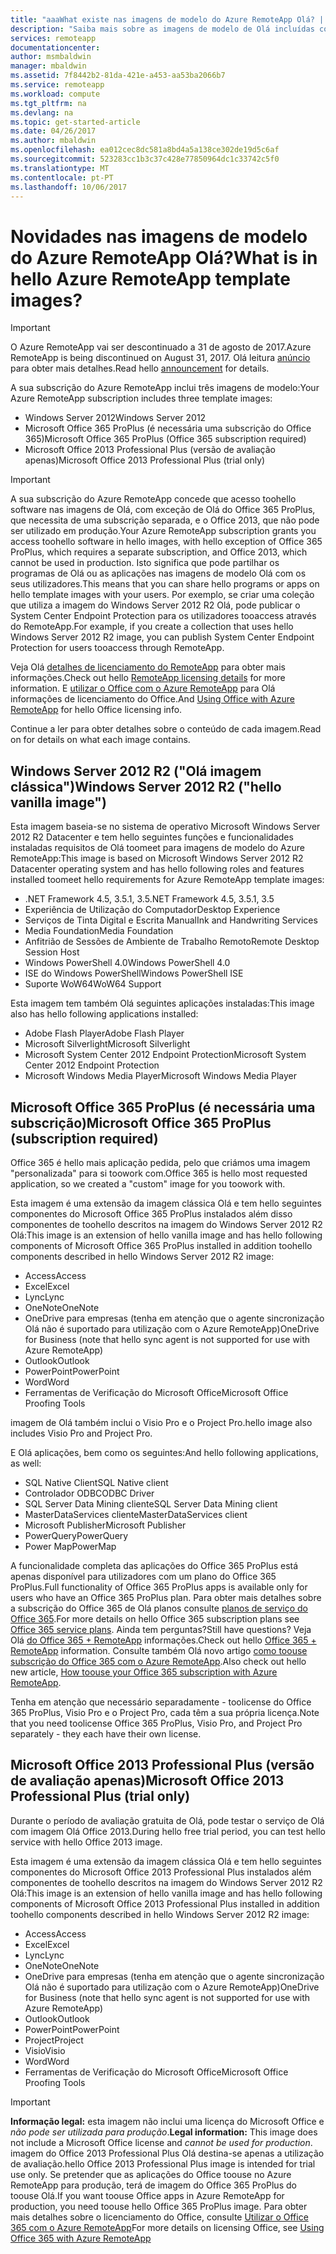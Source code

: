 ```yaml
---
title: "aaaWhat existe nas imagens de modelo do Azure RemoteApp Olá? | Microsoft Docs"
description: "Saiba mais sobre as imagens de modelo de Olá incluídas com o Azure RemoteApp."
services: remoteapp
documentationcenter: 
author: msmbaldwin
manager: mbaldwin
ms.assetid: 7f8442b2-81da-421e-a453-aa53ba2066b7
ms.service: remoteapp
ms.workload: compute
ms.tgt_pltfrm: na
ms.devlang: na
ms.topic: get-started-article
ms.date: 04/26/2017
ms.author: mbaldwin
ms.openlocfilehash: ea012cec8dc581a8bd4a5a138ce302de19d5c6af
ms.sourcegitcommit: 523283cc1b3c37c428e77850964dc1c33742c5f0
ms.translationtype: MT
ms.contentlocale: pt-PT
ms.lasthandoff: 10/06/2017
---
```

# <a name="what-is-in-hello-azure-remoteapp-template-images"></a><span data-ttu-id="b51ef-104">Novidades nas imagens de modelo do Azure RemoteApp Olá?</span><span class="sxs-lookup"><span data-stu-id="b51ef-104">What is in hello Azure RemoteApp template images?</span></span>
> [!IMPORTANT]
> <span data-ttu-id="b51ef-105">O Azure RemoteApp vai ser descontinuado a 31 de agosto de 2017.</span><span class="sxs-lookup"><span data-stu-id="b51ef-105">Azure RemoteApp is being discontinued on August 31, 2017.</span></span> <span data-ttu-id="b51ef-106">Olá leitura [anúncio](https://go.microsoft.com/fwlink/?linkid=821148) para obter mais detalhes.</span><span class="sxs-lookup"><span data-stu-id="b51ef-106">Read hello [announcement](https://go.microsoft.com/fwlink/?linkid=821148) for details.</span></span>
> 
> 

<span data-ttu-id="b51ef-107">A sua subscrição do Azure RemoteApp inclui três imagens de modelo:</span><span class="sxs-lookup"><span data-stu-id="b51ef-107">Your Azure RemoteApp subscription includes three template images:</span></span>

* <span data-ttu-id="b51ef-108">Windows Server 2012</span><span class="sxs-lookup"><span data-stu-id="b51ef-108">Windows Server 2012</span></span>
* <span data-ttu-id="b51ef-109">Microsoft Office 365 ProPlus (é necessária uma subscrição do Office 365)</span><span class="sxs-lookup"><span data-stu-id="b51ef-109">Microsoft Office 365 ProPlus (Office 365 subscription required)</span></span>
* <span data-ttu-id="b51ef-110">Microsoft Office 2013 Professional Plus (versão de avaliação apenas)</span><span class="sxs-lookup"><span data-stu-id="b51ef-110">Microsoft Office 2013 Professional Plus (trial only)</span></span>

> [!IMPORTANT]
> <span data-ttu-id="b51ef-111">A sua subscrição do Azure RemoteApp concede que acesso toohello software nas imagens de Olá, com exceção de Olá do Office 365 ProPlus, que necessita de uma subscrição separada, e o Office 2013, que não pode ser utilizado em produção.</span><span class="sxs-lookup"><span data-stu-id="b51ef-111">Your Azure RemoteApp subscription grants you access toohello software in hello images, with hello exception of Office 365 ProPlus, which requires a separate subscription, and Office 2013, which cannot be used in production.</span></span> <span data-ttu-id="b51ef-112">Isto significa que pode partilhar os programas de Olá ou as aplicações nas imagens de modelo Olá com os seus utilizadores.</span><span class="sxs-lookup"><span data-stu-id="b51ef-112">This means that you can share hello programs or apps on hello template images with your users.</span></span> <span data-ttu-id="b51ef-113">Por exemplo, se criar uma coleção que utiliza a imagem do Windows Server 2012 R2 Olá, pode publicar o System Center Endpoint Protection para os utilizadores tooaccess através do RemoteApp.</span><span class="sxs-lookup"><span data-stu-id="b51ef-113">For example, if you create a collection that uses hello Windows Server 2012 R2 image, you can publish System Center Endpoint Protection for users tooaccess through RemoteApp.</span></span>
> 
> <span data-ttu-id="b51ef-114">Veja Olá [detalhes de licenciamento do RemoteApp](remoteapp-licensing.md) para obter mais informações.</span><span class="sxs-lookup"><span data-stu-id="b51ef-114">Check out hello [RemoteApp licensing details](remoteapp-licensing.md) for more information.</span></span> <span data-ttu-id="b51ef-115">E [utilizar o Office com o Azure RemoteApp](remoteapp-o365.md) para Olá informações de licenciamento do Office.</span><span class="sxs-lookup"><span data-stu-id="b51ef-115">And [Using Office with Azure RemoteApp](remoteapp-o365.md) for hello Office licensing info.</span></span>
> 
> 

<span data-ttu-id="b51ef-116">Continue a ler para obter detalhes sobre o conteúdo de cada imagem.</span><span class="sxs-lookup"><span data-stu-id="b51ef-116">Read on for details on what each image contains.</span></span>

## <a name="windows-server-2012-r2--hello-vanilla-image"></a><span data-ttu-id="b51ef-117">Windows Server 2012 R2 ("Olá imagem clássica")</span><span class="sxs-lookup"><span data-stu-id="b51ef-117">Windows Server 2012 R2  ("hello vanilla image")</span></span>
<span data-ttu-id="b51ef-118">Esta imagem baseia-se no sistema de operativo Microsoft Windows Server 2012 R2 Datacenter e tem hello seguintes funções e funcionalidades instaladas requisitos de Olá toomeet para imagens de modelo do Azure RemoteApp:</span><span class="sxs-lookup"><span data-stu-id="b51ef-118">This image is based on Microsoft Windows Server 2012 R2 Datacenter operating system and has hello following roles and features installed toomeet hello requirements for Azure RemoteApp template images:</span></span>

* <span data-ttu-id="b51ef-119">.NET Framework 4.5, 3.5.1, 3.5</span><span class="sxs-lookup"><span data-stu-id="b51ef-119">.NET Framework 4.5, 3.5.1, 3.5</span></span>
* <span data-ttu-id="b51ef-120">Experiência de Utilização do Computador</span><span class="sxs-lookup"><span data-stu-id="b51ef-120">Desktop Experience</span></span>
* <span data-ttu-id="b51ef-121">Serviços de Tinta Digital e Escrita Manual</span><span class="sxs-lookup"><span data-stu-id="b51ef-121">Ink and Handwriting Services</span></span>
* <span data-ttu-id="b51ef-122">Media Foundation</span><span class="sxs-lookup"><span data-stu-id="b51ef-122">Media Foundation</span></span>
* <span data-ttu-id="b51ef-123">Anfitrião de Sessões de Ambiente de Trabalho Remoto</span><span class="sxs-lookup"><span data-stu-id="b51ef-123">Remote Desktop Session Host</span></span>
* <span data-ttu-id="b51ef-124">Windows PowerShell 4.0</span><span class="sxs-lookup"><span data-stu-id="b51ef-124">Windows PowerShell 4.0</span></span>
* <span data-ttu-id="b51ef-125">ISE do Windows PowerShell</span><span class="sxs-lookup"><span data-stu-id="b51ef-125">Windows PowerShell ISE</span></span>
* <span data-ttu-id="b51ef-126">Suporte WoW64</span><span class="sxs-lookup"><span data-stu-id="b51ef-126">WoW64 Support</span></span>

<span data-ttu-id="b51ef-127">Esta imagem tem também Olá seguintes aplicações instaladas:</span><span class="sxs-lookup"><span data-stu-id="b51ef-127">This image also has hello following applications installed:</span></span>

* <span data-ttu-id="b51ef-128">Adobe Flash Player</span><span class="sxs-lookup"><span data-stu-id="b51ef-128">Adobe Flash Player</span></span>
* <span data-ttu-id="b51ef-129">Microsoft Silverlight</span><span class="sxs-lookup"><span data-stu-id="b51ef-129">Microsoft Silverlight</span></span>
* <span data-ttu-id="b51ef-130">Microsoft System Center 2012 Endpoint Protection</span><span class="sxs-lookup"><span data-stu-id="b51ef-130">Microsoft System Center 2012 Endpoint Protection</span></span>
* <span data-ttu-id="b51ef-131">Microsoft Windows Media Player</span><span class="sxs-lookup"><span data-stu-id="b51ef-131">Microsoft Windows Media Player</span></span>

## <a name="microsoft-office-365-proplus-subscription-required"></a><span data-ttu-id="b51ef-132">Microsoft Office 365 ProPlus (é necessária uma subscrição)</span><span class="sxs-lookup"><span data-stu-id="b51ef-132">Microsoft Office 365 ProPlus (subscription required)</span></span>
<span data-ttu-id="b51ef-133">Office 365 é hello mais aplicação pedida, pelo que criámos uma imagem "personalizada" para si toowork com.</span><span class="sxs-lookup"><span data-stu-id="b51ef-133">Office 365 is hello most requested application, so we created a "custom" image for you toowork with.</span></span>

<span data-ttu-id="b51ef-134">Esta imagem é uma extensão da imagem clássica Olá e tem hello seguintes componentes do Microsoft Office 365 ProPlus instalados além disso componentes de toohello descritos na imagem do Windows Server 2012 R2 Olá:</span><span class="sxs-lookup"><span data-stu-id="b51ef-134">This image is an extension of hello vanilla image and has hello following components of Microsoft Office 365 ProPlus installed in addition toohello components described in hello Windows Server 2012 R2 image:</span></span>

* <span data-ttu-id="b51ef-135">Access</span><span class="sxs-lookup"><span data-stu-id="b51ef-135">Access</span></span>
* <span data-ttu-id="b51ef-136">Excel</span><span class="sxs-lookup"><span data-stu-id="b51ef-136">Excel</span></span>
* <span data-ttu-id="b51ef-137">Lync</span><span class="sxs-lookup"><span data-stu-id="b51ef-137">Lync</span></span>
* <span data-ttu-id="b51ef-138">OneNote</span><span class="sxs-lookup"><span data-stu-id="b51ef-138">OneNote</span></span>
* <span data-ttu-id="b51ef-139">OneDrive para empresas (tenha em atenção que o agente sincronização Olá não é suportado para utilização com o Azure RemoteApp)</span><span class="sxs-lookup"><span data-stu-id="b51ef-139">OneDrive for Business (note that hello sync agent is not supported for use with Azure RemoteApp)</span></span>
* <span data-ttu-id="b51ef-140">Outlook</span><span class="sxs-lookup"><span data-stu-id="b51ef-140">Outlook</span></span>
* <span data-ttu-id="b51ef-141">PowerPoint</span><span class="sxs-lookup"><span data-stu-id="b51ef-141">PowerPoint</span></span>
* <span data-ttu-id="b51ef-142">Word</span><span class="sxs-lookup"><span data-stu-id="b51ef-142">Word</span></span>
* <span data-ttu-id="b51ef-143">Ferramentas de Verificação do Microsoft Office</span><span class="sxs-lookup"><span data-stu-id="b51ef-143">Microsoft Office Proofing Tools</span></span>

<span data-ttu-id="b51ef-144">imagem de Olá também inclui o Visio Pro e o Project Pro.</span><span class="sxs-lookup"><span data-stu-id="b51ef-144">hello image also includes Visio Pro and Project Pro.</span></span>

<span data-ttu-id="b51ef-145">E Olá aplicações, bem como os seguintes:</span><span class="sxs-lookup"><span data-stu-id="b51ef-145">And hello following applications, as well:</span></span>

* <span data-ttu-id="b51ef-146">SQL Native Client</span><span class="sxs-lookup"><span data-stu-id="b51ef-146">SQL Native client</span></span>
* <span data-ttu-id="b51ef-147">Controlador ODBC</span><span class="sxs-lookup"><span data-stu-id="b51ef-147">ODBC Driver</span></span>
* <span data-ttu-id="b51ef-148">SQL Server Data Mining cliente</span><span class="sxs-lookup"><span data-stu-id="b51ef-148">SQL Server Data Mining client</span></span>
* <span data-ttu-id="b51ef-149">MasterDataServices cliente</span><span class="sxs-lookup"><span data-stu-id="b51ef-149">MasterDataServices client</span></span>
* <span data-ttu-id="b51ef-150">Microsoft Publisher</span><span class="sxs-lookup"><span data-stu-id="b51ef-150">Microsoft Publisher</span></span>
* <span data-ttu-id="b51ef-151">PowerQuery</span><span class="sxs-lookup"><span data-stu-id="b51ef-151">PowerQuery</span></span>
* <span data-ttu-id="b51ef-152">Power Map</span><span class="sxs-lookup"><span data-stu-id="b51ef-152">PowerMap</span></span>

<span data-ttu-id="b51ef-153">A funcionalidade completa das aplicações do Office 365 ProPlus está apenas disponível para utilizadores com um plano do Office 365 ProPlus.</span><span class="sxs-lookup"><span data-stu-id="b51ef-153">Full functionality of Office 365 ProPlus apps is available only for users who have an Office 365 ProPlus plan.</span></span> <span data-ttu-id="b51ef-154">Para obter mais detalhes sobre a subscrição do Office 365 de Olá planos consulte [planos de serviço do Office 365](http://technet.microsoft.com/library/office-365-plan-options.aspx).</span><span class="sxs-lookup"><span data-stu-id="b51ef-154">For more details on hello Office 365 subscription plans see [Office 365 service plans](http://technet.microsoft.com/library/office-365-plan-options.aspx).</span></span> <span data-ttu-id="b51ef-155">Ainda tem perguntas?</span><span class="sxs-lookup"><span data-stu-id="b51ef-155">Still have questions?</span></span> <span data-ttu-id="b51ef-156">Veja Olá [do Office 365 + RemoteApp](remoteapp-o365.md) informações.</span><span class="sxs-lookup"><span data-stu-id="b51ef-156">Check out hello [Office 365 + RemoteApp](remoteapp-o365.md) information.</span></span> <span data-ttu-id="b51ef-157">Consulte também Olá novo artigo [como toouse subscrição do Office 365 com o Azure RemoteApp](remoteapp-officesubscription.md).</span><span class="sxs-lookup"><span data-stu-id="b51ef-157">Also check out hello new article, [How toouse your Office 365 subscription with Azure RemoteApp](remoteapp-officesubscription.md).</span></span>

<span data-ttu-id="b51ef-158">Tenha em atenção que necessário separadamente - toolicense do Office 365 ProPlus, Visio Pro e o Project Pro, cada têm a sua própria licença.</span><span class="sxs-lookup"><span data-stu-id="b51ef-158">Note that you need toolicense Office 365 ProPlus, Visio Pro, and Project Pro separately - they each have their own license.</span></span>

## <a name="microsoft-office-2013-professional-plus-trial-only"></a><span data-ttu-id="b51ef-159">Microsoft Office 2013 Professional Plus (versão de avaliação apenas)</span><span class="sxs-lookup"><span data-stu-id="b51ef-159">Microsoft Office 2013 Professional Plus (trial only)</span></span>
<span data-ttu-id="b51ef-160">Durante o período de avaliação gratuita de Olá, pode testar o serviço de Olá com imagem Olá Office 2013.</span><span class="sxs-lookup"><span data-stu-id="b51ef-160">During hello free trial period, you can test hello service with hello Office 2013 image.</span></span>

<span data-ttu-id="b51ef-161">Esta imagem é uma extensão da imagem clássica Olá e tem hello seguintes componentes do Microsoft Office 2013 Professional Plus instalados além componentes de toohello descritos na imagem do Windows Server 2012 R2 Olá:</span><span class="sxs-lookup"><span data-stu-id="b51ef-161">This image is an extension of hello vanilla image and has hello following components of Microsoft Office 2013 Professional Plus installed in addition toohello components described in hello Windows Server 2012 R2 image:</span></span>

* <span data-ttu-id="b51ef-162">Access</span><span class="sxs-lookup"><span data-stu-id="b51ef-162">Access</span></span>
* <span data-ttu-id="b51ef-163">Excel</span><span class="sxs-lookup"><span data-stu-id="b51ef-163">Excel</span></span>
* <span data-ttu-id="b51ef-164">Lync</span><span class="sxs-lookup"><span data-stu-id="b51ef-164">Lync</span></span>
* <span data-ttu-id="b51ef-165">OneNote</span><span class="sxs-lookup"><span data-stu-id="b51ef-165">OneNote</span></span>
* <span data-ttu-id="b51ef-166">OneDrive para empresas (tenha em atenção que o agente sincronização Olá não é suportado para utilização com o Azure RemoteApp)</span><span class="sxs-lookup"><span data-stu-id="b51ef-166">OneDrive for Business (note that hello sync agent is not supported for use with Azure RemoteApp)</span></span>
* <span data-ttu-id="b51ef-167">Outlook</span><span class="sxs-lookup"><span data-stu-id="b51ef-167">Outlook</span></span>
* <span data-ttu-id="b51ef-168">PowerPoint</span><span class="sxs-lookup"><span data-stu-id="b51ef-168">PowerPoint</span></span>
* <span data-ttu-id="b51ef-169">Project</span><span class="sxs-lookup"><span data-stu-id="b51ef-169">Project</span></span>
* <span data-ttu-id="b51ef-170">Visio</span><span class="sxs-lookup"><span data-stu-id="b51ef-170">Visio</span></span>
* <span data-ttu-id="b51ef-171">Word</span><span class="sxs-lookup"><span data-stu-id="b51ef-171">Word</span></span>
* <span data-ttu-id="b51ef-172">Ferramentas de Verificação do Microsoft Office</span><span class="sxs-lookup"><span data-stu-id="b51ef-172">Microsoft Office Proofing Tools</span></span>

> [!IMPORTANT]
> <span data-ttu-id="b51ef-173">**Informação legal:** esta imagem não inclui uma licença do Microsoft Office e *não pode ser utilizada para produção*.</span><span class="sxs-lookup"><span data-stu-id="b51ef-173">**Legal information:** This image does not include a Microsoft Office license and *cannot be used for production*.</span></span> <span data-ttu-id="b51ef-174">imagem do Office 2013 Professional Plus Olá destina-se apenas a utilização de avaliação.</span><span class="sxs-lookup"><span data-stu-id="b51ef-174">hello Office 2013 Professional Plus image is intended for trial use only.</span></span> <span data-ttu-id="b51ef-175">Se pretender que as aplicações do Office toouse no Azure RemoteApp para produção, terá de imagem do Office 365 ProPlus do toouse Olá.</span><span class="sxs-lookup"><span data-stu-id="b51ef-175">If you want toouse Office apps in Azure RemoteApp for production, you need toouse hello Office 365 ProPlus image.</span></span> <span data-ttu-id="b51ef-176">Para obter mais detalhes sobre o licenciamento do Office, consulte [Utilizar o Office 365 com o Azure RemoteApp](remoteapp-o365.md)</span><span class="sxs-lookup"><span data-stu-id="b51ef-176">For more details on licensing Office, see [Using Office 365 with Azure RemoteApp](remoteapp-o365.md)</span></span>
> 
> 

